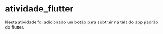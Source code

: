 # atividade_flutter

Nesta atividade foi adicionado um botão para subtrair na tela do app padrão do flutter.
